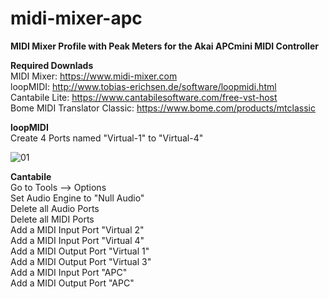 # midi-mixer-apc
<b>MIDI Mixer Profile with Peak Meters for the Akai APCmini MIDI Controller</b>

<b>Required Downlads</b><br>
MIDI Mixer: https://www.midi-mixer.com<br>
loopMIDI: http://www.tobias-erichsen.de/software/loopmidi.html<br>
Cantabile Lite: https://www.cantabilesoftware.com/free-vst-host<br>
Bome MIDI Translator Classic: https://www.bome.com/products/mtclassic<br>


<b>loopMIDI</b><br>
Create 4 Ports named "Virtual-1" to "Virtual-4"<br>

![01](https://user-images.githubusercontent.com/48880341/115947272-e5c05880-a4c6-11eb-8424-c3a38f32d444.png)<br>


<b>Cantabile</b><br>
Go to Tools --> Options<br>
Set Audio Engine to "Null Audio"<br>
Delete all Audio Ports<br>
Delete all MIDI Ports<br>
Add a MIDI Input Port "Virtual 2"<br>
Add a MIDI Input Port "Virtual 4"<br>
Add a MIDI Output Port "Virtual 1"<br>
Add a MIDI Output Port "Virtual 3"<br>
Add a MIDI Input Port "APC"<br>
Add a MIDI Output Port "APC"<br>
